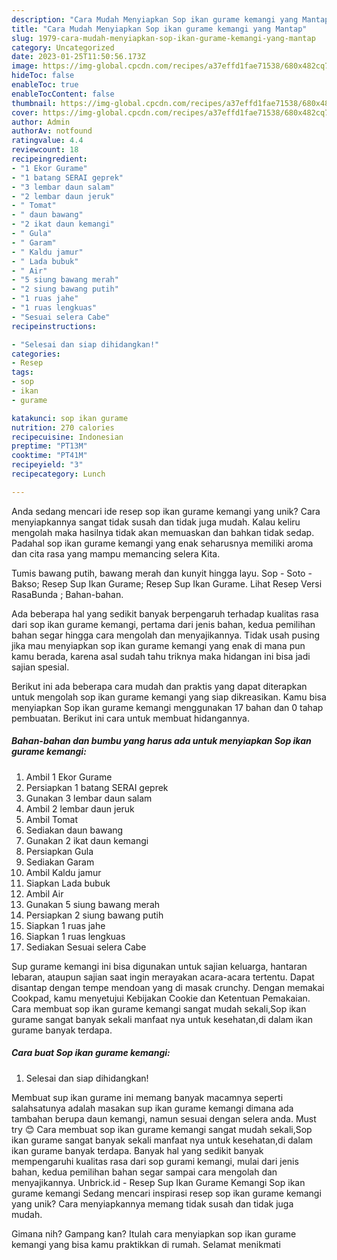 ```yaml
---
description: "Cara Mudah Menyiapkan Sop ikan gurame kemangi yang Mantap"
title: "Cara Mudah Menyiapkan Sop ikan gurame kemangi yang Mantap"
slug: 1979-cara-mudah-menyiapkan-sop-ikan-gurame-kemangi-yang-mantap
category: Uncategorized
date: 2023-01-25T11:50:56.173Z
image: https://img-global.cpcdn.com/recipes/a37effd1fae71538/680x482cq70/sop-ikan-gurame-kemangi-foto-resep-utama.jpg
hideToc: false
enableToc: true
enableTocContent: false
thumbnail: https://img-global.cpcdn.com/recipes/a37effd1fae71538/680x482cq70/sop-ikan-gurame-kemangi-foto-resep-utama.jpg
cover: https://img-global.cpcdn.com/recipes/a37effd1fae71538/680x482cq70/sop-ikan-gurame-kemangi-foto-resep-utama.jpg
author: Admin
authorAv: notfound
ratingvalue: 4.4
reviewcount: 18
recipeingredient:
- "1 Ekor Gurame"
- "1 batang SERAI geprek"
- "3 lembar daun salam"
- "2 lembar daun jeruk"
- " Tomat"
- " daun bawang"
- "2 ikat daun kemangi"
- " Gula"
- " Garam"
- " Kaldu jamur"
- " Lada bubuk"
- " Air"
- "5 siung bawang merah"
- "2 siung bawang putih"
- "1 ruas jahe"
- "1 ruas lengkuas"
- "Sesuai selera Cabe"
recipeinstructions:

- "Selesai dan siap dihidangkan!"
categories:
- Resep
tags:
- sop
- ikan
- gurame

katakunci: sop ikan gurame 
nutrition: 270 calories
recipecuisine: Indonesian
preptime: "PT13M"
cooktime: "PT41M"
recipeyield: "3"
recipecategory: Lunch

---
```





Anda sedang mencari ide resep sop ikan gurame kemangi yang unik? Cara menyiapkannya sangat tidak susah dan tidak juga mudah. Kalau keliru mengolah maka hasilnya tidak akan memuaskan dan bahkan tidak sedap. Padahal sop ikan gurame kemangi yang enak seharusnya memiliki aroma dan cita rasa yang mampu memancing selera Kita.





Tumis bawang putih, bawang merah dan kunyit hingga layu. Sop - Soto - Bakso; Resep Sup Ikan Gurame; Resep Sup Ikan Gurame. Lihat Resep Versi RasaBunda ; Bahan-bahan.

Ada beberapa hal yang sedikit banyak berpengaruh terhadap kualitas rasa dari sop ikan gurame kemangi, pertama dari jenis bahan, kedua pemilihan bahan segar hingga cara mengolah dan menyajikannya. Tidak usah pusing jika mau menyiapkan sop ikan gurame kemangi yang enak di mana pun kamu berada, karena asal sudah tahu triknya maka hidangan ini bisa jadi sajian spesial.






Berikut ini ada beberapa cara mudah dan praktis yang dapat diterapkan untuk mengolah sop ikan gurame kemangi yang siap dikreasikan. Kamu bisa menyiapkan Sop ikan gurame kemangi menggunakan 17 bahan dan 0 tahap pembuatan. Berikut ini cara untuk membuat hidangannya.

<!--inarticleads1-->

##### Bahan-bahan dan bumbu yang harus ada untuk menyiapkan Sop ikan gurame kemangi:

1. Ambil 1 Ekor Gurame
1. Persiapkan 1 batang SERAI geprek
1. Gunakan 3 lembar daun salam
1. Ambil 2 lembar daun jeruk
1. Ambil  Tomat
1. Sediakan  daun bawang
1. Gunakan 2 ikat daun kemangi
1. Persiapkan  Gula
1. Sediakan  Garam
1. Ambil  Kaldu jamur
1. Siapkan  Lada bubuk
1. Ambil  Air
1. Gunakan 5 siung bawang merah
1. Persiapkan 2 siung bawang putih
1. Siapkan 1 ruas jahe
1. Siapkan 1 ruas lengkuas
1. Sediakan Sesuai selera Cabe


Sup gurame kemangi ini bisa digunakan untuk sajian keluarga, hantaran lebaran, ataupun sajian saat ingin merayakan acara-acara tertentu. Dapat disantap dengan tempe mendoan yang di masak crunchy. Dengan memakai Cookpad, kamu menyetujui Kebijakan Cookie dan Ketentuan Pemakaian. Cara membuat sop ikan gurame kemangi sangat mudah sekali,Sop ikan gurame sangat banyak sekali manfaat nya untuk kesehatan,di dalam ikan gurame banyak terdapa. 

<!--inarticleads2-->

##### Cara buat Sop ikan gurame kemangi:


1. Selesai dan siap dihidangkan!

Membuat sup ikan gurame ini memang banyak macamnya seperti salahsatunya adalah masakan sup ikan gurame kemangi dimana ada tambahan berupa daun kemangi, namun sesuai dengan selera anda. Must try 😊 Cara membuat sop ikan gurame kemangi sangat mudah sekali,Sop ikan gurame sangat banyak sekali manfaat nya untuk kesehatan,di dalam ikan gurame banyak terdapa. Banyak hal yang sedikit banyak mempengaruhi kualitas rasa dari sop gurami kemangi, mulai dari jenis bahan, kedua pemilihan bahan segar sampai cara mengolah dan menyajikannya. Unbrick.id - Resep Sup Ikan Gurame Kemangi Sop ikan gurame kemangi Sedang mencari inspirasi resep sop ikan gurame kemangi yang unik? Cara menyiapkannya memang tidak susah dan tidak juga mudah. 

Gimana nih? Gampang kan? Itulah cara menyiapkan sop ikan gurame kemangi yang bisa kamu praktikkan di rumah. Selamat menikmati
